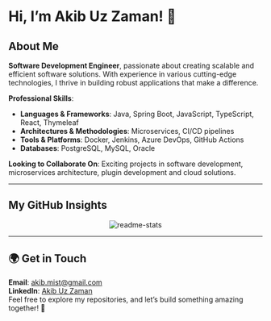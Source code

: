 # Hi, I’m Akib Uz Zaman! 👋

## About Me
**Software Development Engineer**, passionate about creating scalable and efficient software solutions. With experience in various cutting-edge technologies, I thrive in building robust applications that make a difference.

**Professional Skills**:
- **Languages & Frameworks**: Java, Spring Boot, JavaScript, TypeScript, React, Thymeleaf
- **Architectures & Methodologies**: Microservices, CI/CD pipelines
- **Tools & Platforms**: Docker, Jenkins, Azure DevOps, GitHub Actions
- **Databases**: PostgreSQL, MySQL, Oracle

**Looking to Collaborate On**: Exciting projects in software development, microservices architecture, plugin development and cloud solutions.

---

## My GitHub Insights

<p align="center"> <img src="https://github-readme-stats.vercel.app/api?username=zaman-akib&show_icons=true&theme=radical&show=reviews&include_all_commits=true" alt="readme-stats"/>

---
## 🌍 Get in Touch

**Email**: [akib.mist@gmail.com](mailto:akib.mist@gmail.com)  
**LinkedIn**: [Akib Uz Zaman](https://www.linkedin.com/in/akib-uz-zaman-a019351b2/)  
Feel free to explore my repositories, and let’s build something amazing together! 🚀


